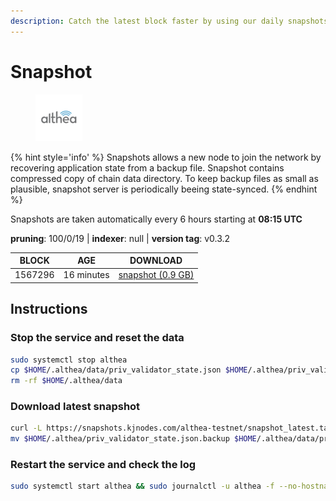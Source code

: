 ```yaml
---
description: Catch the latest block faster by using our daily snapshots.
---
```


# Snapshot

<figure><img src="https://raw.githubusercontent.com/kj89/cosmos-images/main/logos/althea.png" alt=""><figcaption></figcaption></figure>

{% hint style='info' %}
Snapshots allows a new node to join the network by recovering application state from a backup file. 
Snapshot contains compressed copy of chain data directory. To keep backup files as small as plausible, 
snapshot server is periodically beeing state-synced.
{% endhint %}

Snapshots are taken automatically every 6 hours starting at **08:15 UTC**

**pruning**: 100/0/19 | **indexer**: null | **version tag**: v0.3.2

| BLOCK             | AGE             | DOWNLOAD                                                                                            |
| ----------------- | --------------- | --------------------------------------------------------------------------------------------------- |
| 1567296 | 16 minutes | [snapshot (0.9 GB)](https://snapshots.kjnodes.com/althea-testnet/snapshot\_latest.tar.lz4) |

## Instructions

### Stop the service and reset the data

```bash
sudo systemctl stop althea
cp $HOME/.althea/data/priv_validator_state.json $HOME/.althea/priv_validator_state.json.backup
rm -rf $HOME/.althea/data
```

### Download latest snapshot

```bash
curl -L https://snapshots.kjnodes.com/althea-testnet/snapshot_latest.tar.lz4 | tar -Ilz4 -xf - -C $HOME/.althea
mv $HOME/.althea/priv_validator_state.json.backup $HOME/.althea/data/priv_validator_state.json
```

### Restart the service and check the log

```bash
sudo systemctl start althea && sudo journalctl -u althea -f --no-hostname -o cat
```
